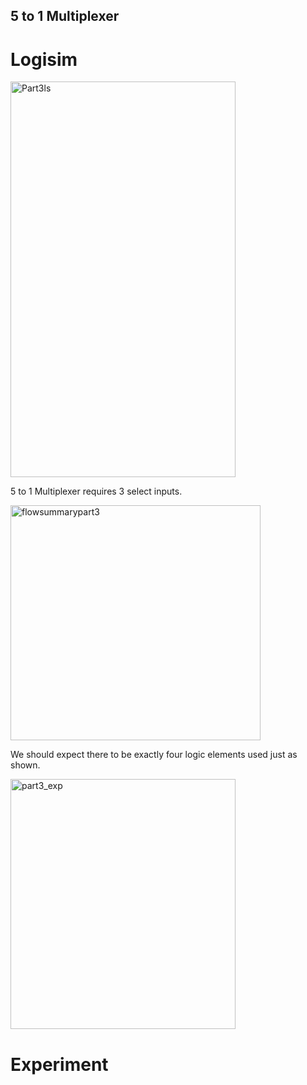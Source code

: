 ## 5 to 1 Multiplexer

# Logisim

<img width="360" height="633" alt="Part3ls" src="https://github.com/user-attachments/assets/c0b41e68-f69d-41d8-b4af-ce1633e9554d" />

5 to 1 Multiplexer requires 3 select inputs.


<img width="400" height="376" alt="flowsummarypart3" src="https://github.com/user-attachments/assets/9f8f22ee-c0f1-48e5-be04-17a575082143" />

We should expect there to be exactly four logic elements used just as shown.

<img width= "360" height= "400" alt="part3_exp" src="https://github.com/user-attachments/assets/0e9700e8-bf50-4faa-b036-6ec1a8e44b51" />


# Experiment


